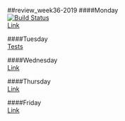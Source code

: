 ##review_week36-2019
####Monday  
[![Build Status](https://travis-ci.org/cph-ms782/review_week36_monday.svg?branch=master)](https://travis-ci.org/cph-ms782/review_week36_monday)  
[Link](https://github.com/cph-ms782/review_week36_monday/blob/master/README.md)

####Tuesday  
[Tests](https://github.com/cph-ms782/review_week36_monday/blob/master/src/test/java/rest/MovieResourceTest.java)
  

####Wednesday  
[Link]()

####Thursday  
[Link]()

####Friday  
[Link]()


